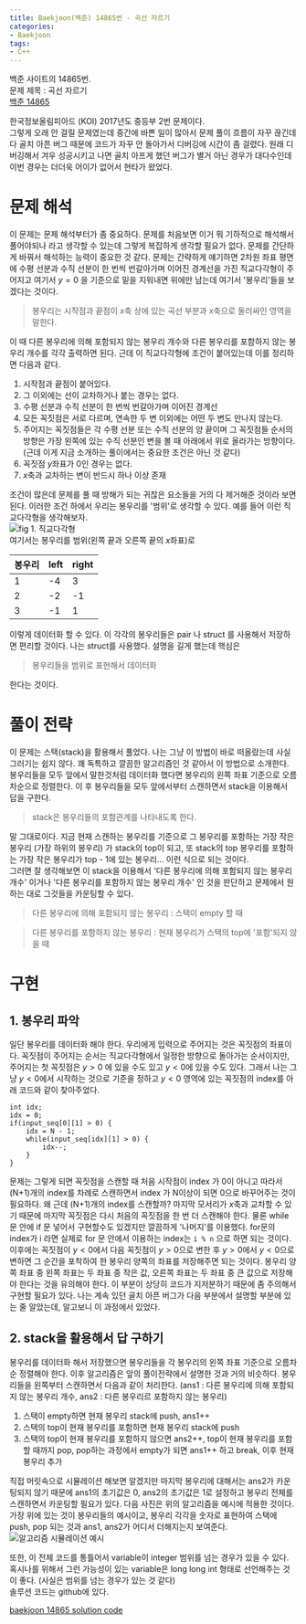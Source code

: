 ```yaml
---
title: Baekjoon(백준) 14865번 - 곡선 자르기
categories:
- Baekjoon
tags:
- C++
---
```


백준 사이트의 14865번.  
문제 제목 : 곡선 자르기  
[백준 14865](https://www.acmicpc.net/problem/14865)      

한국정보올림피아드 (KOI) 2017년도 중등부 2번 문제이다.  
그렇게 오래 안 걸릴 문제였는데 중간에 바쁜 일이 많아서 문제 풀이 흐름이 자꾸 끊긴데다 골치 아픈 버그 때문에 코드가 자꾸 안 돌아가서 디버깅에 시간이 좀 걸렸다. 원래 디버깅해서 겨우 성공시키고 나면 골치 아프게 했던 버그가 별거 아닌 경우가 대다수인데 이번 경우는 더더욱 어이가 없어서 현타가 왔었다.  
# 문제 해석
이 문제는 문제 해석부터가 좀 중요하다. 문제를 처음보면 이거 뭐 기하적으로 해석해서 풀어야되나 라고 생각할 수 있는데 그렇게 복잡하게 생각할 필요가 없다. 문제를 간단하게 바꿔서 해석하는 능력이 중요한 것 같다. 문제는 간략하게 얘기하면 2차원 좌표 평면에 수평 선분과 수직 선분이 한 번씩 번갈아가며 이어진 경계선을 가진 직교다각형이 주어지고 여기서 $y = 0$ 을 기준으로 밑을 지워내면 위에만 남는데 여기서 '봉우리'들을 보겠다는 것이다.  
> 봉우리는 시작점과 끝점이 $x$축 상에 있는 곡선 부분과 $x$축으로 둘러싸인 영역을 말한다.  
  
이 때 다른 봉우리에 의해 포함되지 않는 봉우리 개수와 다른 봉우리를 포함하지 않는 봉우리 개수를 각각 출력하면 된다. 근데 이 직교다각형에 조건이 붙어있는데 이를 정리하면 다음과 같다.  
1. 시작점과 끝점이 붙어있다.
2. 그 이외에는 선이 교차하거나 붙는 경우는 없다.
3. 수평 선분과 수직 선분이 한 번씩 번갈아가며 이어진 경계선
4. 모든 꼭짓점은 서로 다르며, 연속한 두 변 이외에는 어떤 두 변도 만나지 않는다.
5. 주어지는 꼭짓점들은 각 수평 선분 또는 수직 선분의 양 끝이며 그 꼭짓점들 순서의 방향은 가장 왼쪽에 있는 수직 선분인 변을 볼 때 아래에서 위로 올라가는 방향이다. (근데 이게 지금 소개하는 풀이에서는 중요한 조건은 아닌 것 같다)
6. 꼭짓점 $y$좌표가 0인 경우는 없다.
7. $x$축과 교차하는 변이 반드시 하나 이상 존재  
  
조건이 많은데 문제를 풀 때 방해가 되는 귀찮은 요소들을 거의 다 제거해준 것이라 보면 된다. 이러한 조건 하에서 우리는 봉우리를 '범위'로 생각할 수 있다. 예를 들어 이런 직교다각형을 생각해보자.  
![fig 1. 직교다각형](https://user-images.githubusercontent.com/83265598/147963166-a4f42d39-ce58-4ee5-b839-8ace2619682f.jpg)  
여기서는 봉우리를 범위(왼쪽 끝과 오른쪽 끝의 $x$좌표)로

| 봉우리 | left | right |
| -------- | -------- | -------- |
| 1 |  -4 | 3 |
| 2 | -2 | -1 |
| 3 | -1 | 1 |

이렇게 데이터화 할 수 있다. 이 각각의 봉우리들은 pair 나 struct 를 사용해서 저장하면 편리할 것이다. 나는 struct를 사용했다. 설명을 길게 했는데 핵심은
> 봉우리들을 범위로 표현해서 데이터화  

한다는 것이다.
# 풀이 전략 
이 문제는 스택(stack)을 활용해서 풀었다. 나는 그냥 이 방법이 바로 떠올랐는데 사실 그러기는 쉽지 않다. 꽤 독특하고 깔끔한 알고리즘인 것 같아서 이 방법으로 소개한다.  
봉우리들을 모두 앞에서 말한것처럼 데이터화 했다면 봉우리의 왼쪽 좌표 기준으로 오름차순으로 정렬한다. 이 후 봉우리들을 모두 앞에서부터 스캔하면서 stack을 이용해서 답을 구한다.  
> stack은 봉우리들의 포함관계를 나타내도록 한다.  
  
말 그대로이다. 지금 현재 스캔하는 봉우리를 기준으로 그 봉우리를 포함하는 가장 작은 봉우리 (가장 하위의 봉우리) 가 stack의 top이 되고, 또 stack의 top 봉우리를 포함하는 가장 작은 봉우리가 top - 1에 있는 봉우리... 이런 식으로 되는 것이다.  
그러면 잘 생각해보면 이 stack을 이용해서 '다른 봉우리에 의해 포함되지 않는 봉우리 개수' 이거나 '다른 봉우리를 포함하지 않는 봉우리 개수' 인 것을 판단하고 문제에서 원하는 대로 그것들을 카운팅할 수 있다.
> 다른 봉우리에 의해 포함되지 않는 봉우리 : 스택이 empty 할 때  
  
> 다른 봉우리를 포함하지 않는 봉우리 : 현재 봉우리가 스택의 top에 '포함'되지 않을 때  

# 구현
## 1. 봉우리 파악
일단 봉우리를 데이터화 해야 한다. 우리에게 입력으로 주어지는 것은 꼭짓점의 좌표이다. 꼭짓점이 주어지는 순서는 직교다각형에서 일정한 방향으로 돌아가는 순서이지만, 주어지는 첫 꼭짓점은 $y>0$ 에 있을 수도 있고 $y<0$에 있을 수도 있다. 그래서 나는 그냥 $y<0$에서 시작하는 것으로 기준을 정하고 $y<0$ 영역에 있는 꼭짓점의 index를 아래 코드와 같이 찾아주었다.  
```
int idx;
idx = 0;
if(input_seq[0][1] > 0) {
	idx = N - 1;
	while(input_seq[idx][1] > 0) {
		idx--;	
	}
}
```
문제는 그렇게 되면 꼭짓점을 스캔할 때 처음 시작점이 index 가 0이 아니고 따라서 (N+1)개의 index를 차례로 스캔하면서 index 가 N이상이 되면 0으로 바꾸어주는 것이 필요하다. 왜 근데 (N+1)개의 index를 스캔할까? 마지막 모서리가 $x$축과 교차할 수 있기 때문에 마지막 꼭짓점은 다시 처음의 꼭짓점을 한 번 더 스캔해야 한다. 물론 while 문 안에 if 문 넣어서 구현할수도 있겠지만 깔끔하게 '나머지'를 이용했다. for문의 index가 i 라면 실제로 for 문 안에서 이용하는 index는 `i % n` 으로 하면 되는 것이다. 이후에는 꼭짓점이 $y<0$에서 다음 꼭짓점이 $y>0$으로 변한 후 $y>0$에서 $y<0$으로 변하면 그 순간을 포착하여 한 봉우리 양쪽의 좌표를 저장해주면 되는 것이다. 봉우리 양쪽 좌표 중 왼쪽 좌표는 두 좌표 중 작은 값, 오른쪽 좌표는 두 좌표 중 큰 값으로 저장해야 한다는 것을 유의해야 한다. 이 부분이 상당히 코드가 지저분하기 때문에 좀 주의해서 구현할 필요가 있다. 나는 계속 있던 골치 아픈 버그가 다음 부분에서 설명할 부분에 있는 줄 알았는데, 알고보니 이 과정에서 있었다.
## 2. stack을 활용해서 답 구하기
봉우리를 데이터화 해서 저장했으면 봉우리들을 각 봉우리의 왼쪽 좌표 기준으로 오름차순 정렬해야 한다. 이후 알고리즘은 앞의 풀이전략에서 설명한 것과 거의 비슷하다. 봉우리들을 왼쪽부터 스캔하면서 다음과 같이 처리한다. (ans1 : 다른 봉우리에 의해 포함되지 않는 봉우리 개수, ans2 : 다른 봉우리르 포함하지 않는 봉우리)  
1. 스택이 empty하면 현재 봉우리 stack에 push, ans1++
2. 스택의 top이 현재 봉우리를 포함하면 현재 봉우리 stack에 push
3. 스택의 top이 현재 봉우리를 포함하지 않으면 ans2++, top이 현재 봉우리를 포함할 때까지 pop, pop하는 과정에서 empty가 되면 ans1++ 하고 break, 이후 현재 봉우리 추가  
  
직접 머릿속으로 시뮬레이션 해보면 알겠지만 마지막 봉우리에 대해서는 ans2가 카운팅되지 않기 때문에 ans1의 초기값은 0, ans2의 초기값은 1로 설정하고 봉우리 전체를 스캔하면서 카운팅할 필요가 있다. 다음 사진은 위의 알고리즘을 예시에 적용한 것이다. 가장 위에 있는 것이 봉우리들의 예시이고, 봉우리 각각을 숫자로 표현하여 스택에 push, pop 되는 것과 ans1, ans2가 어디서 더해지는지 보여준다.  
![알고리즘 시뮬레이션 예시](https://user-images.githubusercontent.com/83265598/148220794-1f4423f6-dd5b-45d7-8c9b-b1369dc2ced1.jpg)
  
또한, 이 전체 코드를 통틀어서 variable이 integer 범위를 넘는 경우가 있을 수 있다. 혹시나를 위해서 그런 가능성이 있는 variable은 long long int 형태로 선언해주는 것이 좋다. (사실은 범위를 넘는 경우가 있는 것 같다)  
솔루션 코드는 github에 있다.  

[baekjoon 14865 solution code](https://github.com/dhkwon03/programming_problem_practice/blob/ec2e3cd5555e651f5f59695457f69f4bd432c332/c_problems/baekjoon/14865/main.cpp)
